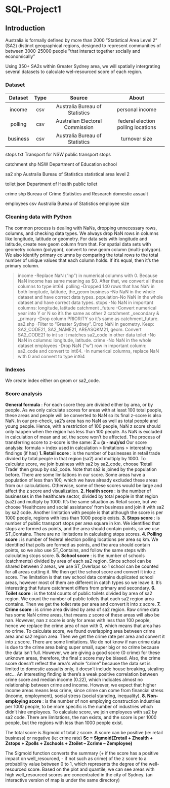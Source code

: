 # SQL-Project1

## Introduction
Australia is formally defined by more than 2000 ”Statistical Area Level 2” (SA2) distinct geographical regions, designed to represent communities of between 3000-25000 people ”that interact together socially and economically”

Using 350+ SA2s within Greater Sydney area, we will spatially intergrating several datasets to calculate wel-resourced score of each region.

### Dataset 
| Dataset  | Type  | Source                          	| About    				|
| :------: | :---: | :--------------------------------: | :-----------------------------------: | 
| income   | csv   | Australia Bureau of Statistics  	| personal income 			|
| polling  | csv   | Australian Electoral Commission    | federal election polling locations	|
| business | csv   | Australia Bureau of Statistics     | turnover size				|

stops     txt   Transport for NSW                        public transport stops

catchment shp   NSW Department of Education              school

sa2       shp   Australia Bureau of Statistics           statistical area level 2

toilet    json  Department of Health                     public toilet

crime     shp   Bureau of Crime Statistics and Research  domestic assault

employees csv   Australia Bureau of Statistics           employee size 

### Cleaning data with Python
The common process is dealing with NaNs, dropping unnecessary rows, columns, and checking data types. We always drop NaN rows in columns like longitude, latitude or geometry. For data sets with longitude and latitude, create new geom column from that. For spatial data sets with geometry column (polygon), convert to new geom column (multi-polygon). We also identify primary columns by comparing the total rows to the total number of unique values that each column holds. If it’s equal, then it’s the primary column.
> income 	  -Replace NaN (“np”) in numerical columns with 0. Because NaN income has same 
             meaning as $0. After that, we convert all these columns to type int64. 
> polling 	-Dropped 140 rows that has NaN in both longitude, latitude, the_geom
> business	-No NaN in the whole dataset and have correct data types.
> population-No NaN in the whole dataset and have correct data types.
> stops 	  -No NaN in important columns: longitude, latitude
> catchment	_future -Convert numerical year into Y or N so it’s the same as other 2 catchment
	          _secondary & _primary -Drop column PRIORITY so it’s same as catchment_future.
> sa2.shp  	-Filter to “Greater Sydney”. Drop NaN in geometry. Keep: SA2_CODE21, SA2_NAME21,                 AREASQKM21, geom. Convert SA2_CODE21 to int so it matches sa2_code in other data
> toilet    -No NaN in columns: longitude, latitude.
> crime	    -No NaN in the whole dataset
> employees	-Drop NaN (“w”) row in important column: sa2_code and convert to int64. 
            -In numerical columns, replace NaN with 0 and convert to type int64

### Indexes
We create index either on geom or sa2_code.

### Score analysis
**General formula** : For each score they are divided either by area, or by people. As we only calculate scores for areas with at least 100 total people, these areas and people will be converted to NaN so its final z-score is also NaN. In our pre-check, sa2’s area has no NaN as well as total people and young people. Hence, with a restriction of 100 people, NaN z score should only happen when the region has less than 100 people. As NaN is excluded in calculation of mean and sd, the score won’t be affected. 
The process of transferring score to z-score is the same: **Z = (x - mu)/sd**
Our score analysis: formula > index used in calculation > limitations > interesting findings (if has)
**1. Retail score** : is the number of businesses in retail trade divided by total people in that region (sa2) and multiply by 1000. To calculate score, we join business with sa2 by sa2_code, choose ‘Retail Trade’ then group by sa2_code. Note that sa2 is joined by the population before. There are some limitations in our score. Some areas have a population of less than 100, which we have already excluded these areas from our calculations. Otherwise, some of these scores would be large and affect the z score and visualization.
**2. Health score** : is the number of businesses in the healthcare sector, divided by total people in that region (sa2) and multiply by 1000. It’s the same situation as Retail score, but we choose ‘Healthcare and social assistance’ from business and join it with sa2 by sa2 code. Another limitation with people is that although the score is per 1000 people, regions with less than 1000 people exists. 
**3. Stops score** : is number of public transport stops per area square in km. We identified that stops are formed as points, and the area should contain points, so we use ST_Contains. There are no limitations in calculating stops scores. 
**4. Polling score** : is number of federal election polling locations per area sq km. We identified that polls are formed as points, and the area should contain points, so we also use ST_Contains, and follow the same steps with calculating stops score.
**5. School score** : is the number of schools (catchments) divided by area of each sa2 region. Since school can be shared between 2 areas, we use ST_Overlaps so 1 school can be counted for all areas cutting it. We then get the school score and convert it into z score. The limitation is that raw school data contains duplicated school areas, however most of them are different in catch types so we leave it. It’s interesting that future catchment differs from primary and secondary. 
**6. Toilet score** : is the total counts of public toilets divided by area of sa2 region. We count the number of public toilets that each sa2 region area contains. Then we get the toilet rate per area and convert it into z score.
**7. Crime score** : is crime area divided by area of sa2 region. Raw crime data has some NaN crime areas, that means z score of these areas will also be nan. However, nan z score is only for areas with less than 100 people, hence we replace the crime area of nan with 0, which means that area has no crime. To calculate score, we found overlapping area between crime area and sa2 region area. Then we get the crime rate per area and convert it into z score. 
There are some limitations. We do not know if nan crime data is due to the crime area being super small, super big or no crime because the data isn’t full. However, we are giving a good score (0 crime) for these unknown areas, therefore, the final z score may be biased. Also, the crime score doesn’t reflect the area's whole “crime” because the data set is limited to domestic assaults only, it doesn’t include house breaking, stealing etc… An interesting finding is there’s a weak positive correlation between crime score and median income (0.22), which indicates almost no relationship between crime and income. However, we expect that higher income areas means less crime, since crime can come from financial stress (income, employment), social stress (social standing, inequality).
**8. Non-employing score** : is the number of non employing construction industries per 1000 people, to be more specific is the number of industries which didn’t hire employees. To calculate score, we join employees with sa2 by sa2 code. There are limitations, the nan exists, and  the score is per 1000 people, but the regions with less than 1000 people exist.

The total score is Sigmoid of total z score. A score can be positive (ie: retail business) or negative (ie: crime rate)
**Sc = Sigmoid(Zretail + Zhealth + Zstops + Zpolls + Zschools + Ztoilet – Zcrime – Zemployee)**

The Sigmoid function converts the summary (+ if the score has a positive impact on well_resourced, - if not such as crime) of the z score to a probability value between 0 to 1, which represents the degree of the well-resourced score. Based on the plot and quantile, we can see areas with high well_resourced scores are concentrated in the city of Sydney. (an interactive version of map is under the same directory)






